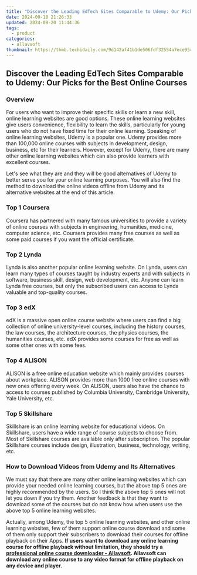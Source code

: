 ```yaml
---
title: "Discover the Leading EdTech Sites Comparable to Udemy: Our Picks for the Best Online Courses"
date: 2024-09-18 21:26:33
updated: 2024-09-20 11:44:36
tags:
  - product
categories:
  - allavsoft
thumbnail: https://thmb.techidaily.com/9d142af41b1de506fdf32554a7ece9543f1d4a28af80d8f0d84551be03cece22.jpg
---
```


## Discover the Leading EdTech Sites Comparable to Udemy: Our Picks for the Best Online Courses

### Overview

For users who want to improve their specific skills or learn a new skill, online learning websites are good options. These online learning websites give users convenience, flexibility to learn the skills, particularly for young users who do not have fixed time for their online learning. Speaking of online learning websites, Udemy is a popular one. Udemy provides more than 100,000 online courses with subjects in development, design, business, etc for their learners. However, except for Udemy, there are many other online learning websites which can also provide learners with excellent courses.

Let's see what they are and they will be good alternatives of Udemy to better serve you for your online learning purposes. You will also find the method to download the online videos offline from Udemy and its alternative websites at the end of this article.

### Top 1 Coursera

Coursera has partnered with many famous universities to provide a variety of online courses with subjects in engineering, humanities, medicine, computer science, etc. Coursera provides many free courses as well as some paid courses if you want the official certificate.

### Top 2 Lynda

Lynda is also another popular online learning website. On Lynda, users can learn many types of courses taught by industry experts and with subjects in software, business skill, design, web development, etc. Anyone can learn Lynda free courses, but only the subscribed users can access to Lynda valuable and top-quality courses.

### Top 3 edX

edX is a massive open online course website where users can find a big collection of online university-level courses, including the history courses, the law courses, the architecture courses, the physics courses, the humanities courses, etc. edX provides some courses for free as well as some other ones with some fees.

### Top 4 ALISON

ALISON is a free online education website which mainly provides courses about workplace. ALISON provides more than 1000 free online courses with new ones offering every week. On ALISON, users also have the chance to access to courses published by Columbia University, Cambridge University, Yale University, etc.

### Top 5 Skillshare

Skillshare is an online learning website for educational videos. On Skillshare, users have a wide range of course subjects to choose from. Most of Skillshare courses are available only after subscription. The popular Skillshare courses include design, illustration, business, technology, writing, etc.

### How to Download Videos from Udemy and Its Alternatives

We must say that there are many other online learning websites which can provide your needed online learning courses, but the above top 5 ones are highly recommended by the users. So I think the above top 5 ones will not let you down if you try them. Another feedback is that they want to download some of the courses but do not know how when users use the above top 5 online learning websites.

Actually, among Udemy, the top 5 online learning websites, and other online learning websites, few of them support online course download and some of them only support their subscribers to download their courses for offline playback on their Apps. **If users want to download any online learning course for offline playback without limitation, they should try a [professional online course downloader - Allavsoft](https://tools.techidaily.com/allavsoft/products/). Allavsoft can download any online course to any video format for offline playback on any device and player.**

<ins class="adsbygoogle"
     style="display:block"
     data-ad-format="autorelaxed"
     data-ad-client="ca-pub-7571918770474297"
     data-ad-slot="1223367746"></ins>



<ins class="adsbygoogle"
     style="display:block"
     data-ad-client="ca-pub-7571918770474297"
     data-ad-slot="8358498916"
     data-ad-format="auto"
     data-full-width-responsive="true"></ins>

